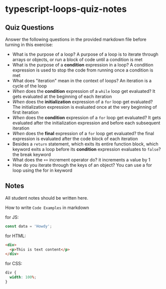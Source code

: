 # typescript-loops-quiz-notes

## Quiz Questions

Answer the following questions in the provided markdown file before turning in this exercise:

- What is the purpose of a loop?
  A purpose of a loop is to iterate through arrays or objects, or run a block of code until a condition is met
- What is the purpose of a **condition** expression in a loop?
  A condition expression is used to stop the code from running once a condition is met
- What does "iteration" mean in the context of loops?
  An iteration is a cycle of the loop
- _When_ does the **condition** expression of a `while` loop get evaluated?
  It gets evaluated at the beginning of each iteration
- _When_ does the **initialization** expression of a `for` loop get evaluated?
  The initialization expression is evaluated once at the very beginning of first iteration
- _When_ does the **condition** expression of a `for` loop get evaluated?
  It gets evaluated after the initialization expression and before each subsequent iteration
- _When_ does the **final** expression of a `for` loop get evaluated?
  the final expression is evaluated after the code block of each iteration
- Besides a `return` statement, which exits its entire function block, which keyword exits a loop before its **condition** expression evaluates to `false`?
  the break keyword
- What does the `++` increment operator do?
  it increments a value by 1
- How do you iterate through the keys of an object?
  You can use a for loop using the for in keyword

## Notes

All student notes should be written here.

How to write `Code Examples` in markdown

for JS:

```javascript
const data = 'Howdy';
```

for HTML:

```html
<div>
  <p>This is text content</p>
</div>
```

for CSS:

```css
div {
  width: 100%;
}
```
